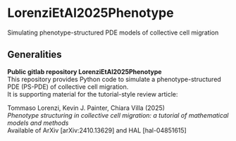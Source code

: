 # LorenziEtAl2025Phenotype
Simulating phenotype-structured PDE models of collective cell migration

## Generalities

**Public gitlab repository LorenziEtAl2025Phenotype** <br />
This repository provides Python code to simulate a phenotype-structured PDE (PS-PDE) of collective cell migration. <br />
It is supporting material for the tutorial-style review article: <br />

Tommaso Lorenzi, Kevin J. Painter, Chiara Villa (2025) <br />
<i>Phenotype structuring in collective cell migration:
a tutorial of mathematical models and methods</i> <br />
Available of ArXiv [arXiv:2410.13629] and HAL [hal-04851615] <br />


